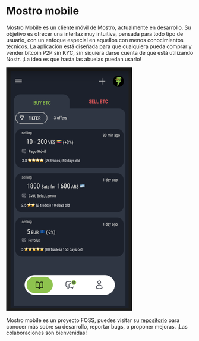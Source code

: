 # Mostro mobile

Mostro Mobile es un cliente móvil de Mostro, actualmente en desarrollo. Su objetivo es ofrecer una interfaz muy intuitiva, pensada para todo tipo de usuario, con un enfoque especial en aquellos con menos conocimientos técnicos. La aplicación está diseñada para que cualquiera pueda comprar y vender bitcoin P2P sin KYC, sin siquiera darse cuenta de que está utilizando Nostr. ¡La idea es que hasta las abuelas puedan usarlo!

![mostro-mobile](./assets/images/mostro-mobile.png)

Mostro mobile es un proyecto FOSS, puedes visitar su [repositorio](https://github.com/MostroP2P/mobile) para conocer más sobre su desarrollo, reportar bugs, o proponer mejoras. ¡Las colaboraciones son bienvenidas!
